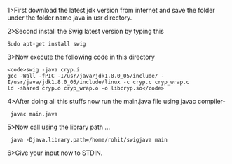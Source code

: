 1>First download the latest jdk version from internet and save the folder under the folder name java in usr directory.

2>Second install the Swig latest version by typing this

<code>Sudo apt-get install swig</code>

3>Now execute the following code in this directory

	<code>swig -java cryp.i
	gcc -Wall -fPIC -I/usr/java/jdk1.8.0_05/include/ -I/usr/java/jdk1.8.0_05/include/linux -c cryp.c cryp_wrap.c
	ld -shared cryp.o cryp_wrap.o -o libcryp.so</code>
 
4>After doing all this stuffs now run the main.java file using javac compiler-

<code> javac main.java</code>

5>Now call using the library path ...

<code> java -Djava.library.path=/home/rohit/swigjava main</code>

6>Give your input now to STDIN.
